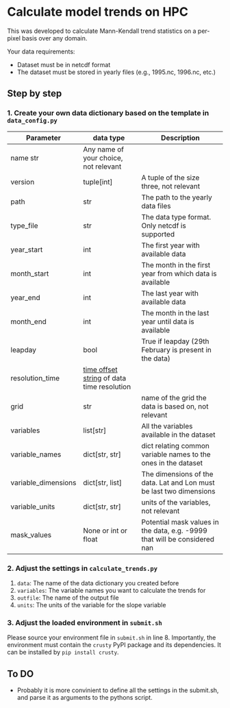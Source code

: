 # Calculate model trends on HPC
This was developed to calculate Mann-Kendall trend statistics on a per-pixel basis over any domain.

Your data requirements:
- Dataset must be in netcdf format
- The dataset must be stored in yearly files (e.g., 1995.nc, 1996.nc, etc.)

## Step by step
### 1. Create your own data dictionary based on the template in `data_config.py`
| Parameter | data type | Description |
| --- | --- | --- |
| name  str | Any name of your choice, not relevant |
| version | tuple[int] | A tuple of the size three, not relevant |
| path | str | The path to the yearly data files |
| type_file | str | The data type format. Only netcdf is supported |
| year_start | int | The first year with available data |
| month_start | int | The month in the first year from which data is available |
| year_end | int | The last year with available data |
| month_end | int | The month in the last year until data is available |
| leapday | bool | True if leapday (29th February is present in the data) |
| resolution_time | [time offset string](https://pandas.pydata.org/docs/user_guide/timeseries.html#dateoffset-objects) of data time resolution |
| grid | str | name of the grid the data is based on, not relevant |
| variables | list[str] | All the variables available in the dataset |
| variable_names | dict[str, str] | dict relating common variable names to the ones in the dataset |
| variable_dimensions | dict[str, list] | The dimensions of the data. Lat and Lon must be last two dimensions |
| variable_units | dict[str, str] | units of the variables, not relevant | 
| mask_values | None or int or float | Potential mask values in the data, e.g. -9999 that will be considered nan |

### 2. Adjust the settings in `calculate_trends.py`
1. `data`: The name of the data dictionary you created before 
2. `variables`: The variable names you want to calculate the trends for
3. `outfile`: The name of the output file
4. `units`: The units of the variable for the slope variable

### 3. Adjust the loaded environment in `submit.sh`
Please source your environment file in `submit.sh` in line 8. Importantly, the environment must contain the `crusty` PyPI package and its dependencies. It can be installed by `pip install crusty`.

## To DO
- Probably it is more convinient to define all the settings in the submit.sh, and parse it as arguments to the pythons script.
